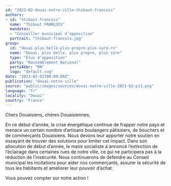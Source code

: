 ```yaml
---
id: "2023-02-douai-notre-ville-thibaut-francois"
authors:
- id: "thibaut-francois"
  name: "Thibaut FRANÇOIS"
  mandates: 
  - "Conseiller municipal d’opposition"
  portrait: "thibaut-francois.jpg"
group:
  id: "douai-plus-belle-plus-propre-plus-sure-rn"
  name: "Douai, plus belle, plus propre, plus sûre"
  type: "Élus d’opposition"
  party: "Rassemblement National"
  partyAbbr: "RN"
  logo: "default.svg"
date: "2023-02-01T00:00:00Z"
publication: "douai-notre-ville"
source: "public/images/sources/douai-notre-ville-2023-02-p13.png"
language: "fr"
locality: "Douai"
country: "France"
---
```


Chers Douaisiens, chères Douaisiennes,

En ce début d’année, la crise énergétique continue de frapper notre pays et menace un certain nombre d’artisans boulangers pâtissiers, de bouchers et de commerçants Douaisiens. Nous devons leur apporter notre soutien en essayant de trouver des solutions pour limiter cet impact. Dans son allocution de début d’année, le maire socialiste  a annoncé l’extinction de l’éclairage dans certaines rues de notre ville, ce qui ne participera pas à la réduction de l’insécurité. Nous continuerons de défendre au Conseil municipal les incitations pour aider nos commerçants, assurer la sécurité de tous les habitants et améliorer leur pouvoir d’achat.

Vous pouvez compter sur notre action !
